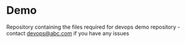 # Demo
Repository containing the files required for devops demo repository - contact devops@abc.com if you have any issues
